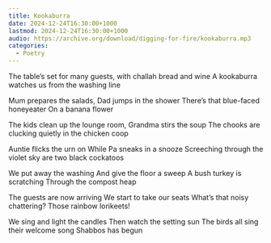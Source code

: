 ```yaml
---
title: Kookaburra
date: 2024-12-24T16:30:00+1000
lastmod: 2024-12-24T16:30:00+1000
audio: https://archive.org/download/digging-for-fire/kookaburra.mp3
categories:
  - Poetry
---
```


The table’s set for many guests,
with challah bread and wine
A kookaburra watches us
from the washing line

<!--more-->

Mum prepares the salads,
Dad jumps in the shower
There’s that blue-faced honeyeater
On a banana flower

The kids clean up the lounge room,
Grandma stirs the soup
The chooks are clucking quietly
in the chicken coop

Auntie flicks the urn on
While Pa sneaks in a snooze
Screeching through the violet sky
are two black cockatoos

We put away the washing
And give the floor a sweep
A bush turkey is scratching
Through the compost heap

The guests are now arriving
We start to take our seats
What’s that noisy chattering?
Those rainbow lorikeets!

We sing and light the candles
Then watch the setting sun
The birds all sing their welcome song
Shabbos has begun